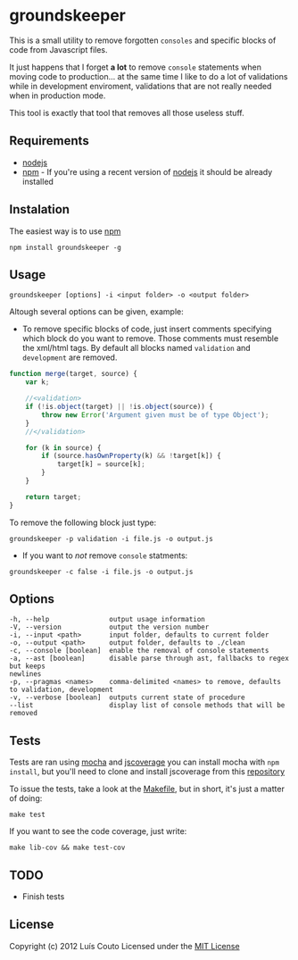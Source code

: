 groundskeeper
=============

This is a small utility to remove forgotten `consoles` and specific blocks of code from Javascript files.

It just happens that I forget __a lot__ to remove `console` statements when moving code to production... at the same time I like to do a lot of validations while in development enviroment, validations that are not really needed when in production mode.

This tool is exactly that tool that removes all those useless stuff.

Requirements
------------
 - [nodejs](https://github.com/joyent/node)
 - [npm](https://github.com/isaacs/npm) - If you're using a recent version of [nodejs](https://github.com/joyent/node/tree/v0.6.18) it should be already installed

Instalation
-----------

The easiest way is to use [npm](https://github.com/isaacs/npm)

```shell
npm install groundskeeper -g
```

Usage
-----

```shell
groundskeeper [options] -i <input folder> -o <output folder>
```

Altough several options can be given, example:

- To remove specific blocks of code, just insert comments specifying which block do you want to remove. Those comments must resemble the xml/html tags. By default all blocks named `validation` and `development` are removed.

```javascript
function merge(target, source) {
    var k;

    //<validation>
    if (!is.object(target) || !is.object(source)) {
        throw new Error('Argument given must be of type Object');
    }
    //</validation>

    for (k in source) {
        if (source.hasOwnProperty(k) && !target[k]) {
            target[k] = source[k];
        }
    }

    return target;
}
```

To remove the following block just type:
```shell
groundskeeper -p validation -i file.js -o output.js
```

- If you want to _not_ remove `console` statments:

```shell
groundskeeper -c false -i file.js -o output.js
```


Options
-------

```
-h, --help               output usage information
-V, --version            output the version number
-i, --input <path>       input folder, defaults to current folder
-o, --output <path>      output folder, defaults to ./clean
-c, --console [boolean]  enable the removal of console statements
-a, --ast [boolean]      disable parse through ast, fallbacks to regex but keeps
newlines
-p, --pragmas <names>    comma-delimited <names> to remove, defaults to validation, development
-v, --verbose [boolean]  outputs current state of procedure
--list                   display list of console methods that will be removed
```

Tests
-----
Tests are ran using [mocha](http://visionmedia.github.com/mocha/) and [jscoverage](https://github.com/visionmedia/node-jscoverage) you can install mocha with `npm install`, but you'll need to clone and install jscoverage from this [repository](https://github.com/visionmedia/node-jscoverage)

To issue the tests, take a look at the [Makefile](https://github.com/Couto/groundskeeper/blob/master/Makefile), but in short, it's just a matter of doing:

```shell
make test
```

If you want to see the code coverage, just write:
```shell
make lib-cov && make test-cov
```

TODO
----
 * Finish tests

License
-------
Copyright (c) 2012 Luís Couto Licensed under the [MIT License](http://couto.mit-license.org)
